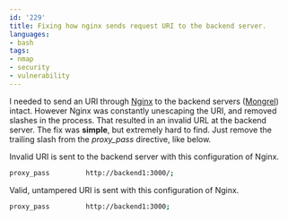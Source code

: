 ```yaml
---
id: '229'
title: Fixing how nginx sends request URI to the backend server.
languages:
- bash
tags:
- nmap
- security
- vulnerability
---
```

I needed to send an URI through [Nginx](http://wiki.codemongers.com/Main) to the backend servers ([Mongrel](http://mongrel.rubyforge.org/)) intact. However Nginx was constantly unescaping the URI, and removed slashes in the process. That resulted in an invalid URL at the backend server. The fix was **simple**, but extremely hard to find. Just remove the trailing slash from the *proxy\_pass* directive, like below.

Invalid URI is sent to the backend server with this configuration of Nginx.


```bash
proxy_pass         http://backend1:3000/;
```
    

Valid, untampered URI is sent with this configuration of Nginx.


```bash
proxy_pass         http://backend1:3000;
```
    

